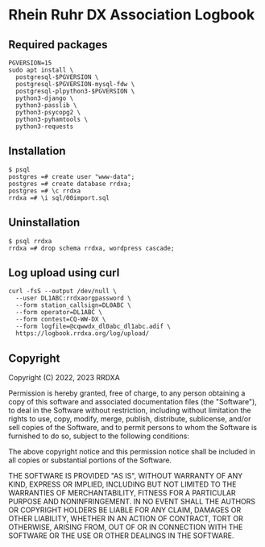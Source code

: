 Rhein Ruhr DX Association Logbook
=================================

## Required packages

```
PGVERSION=15
sudo apt install \
  postgresql-$PGVERSION \
  postgresql-$PGVERSION-mysql-fdw \
  postgresql-plpython3-$PGVERSION \
  python3-django \
  python3-passlib \
  python3-psycopg2 \
  python3-pyhamtools \
  python3-requests
```

## Installation

```
$ psql
postgres =# create user "www-data";
postgres =# create database rrdxa;
postgres =# \c rrdxa
rrdxa =# \i sql/00import.sql
```

## Uninstallation

```
$ psql rrdxa
rrdxa =# drop schema rrdxa, wordpress cascade;
```

## Log upload using curl

```
curl -fsS --output /dev/null \
  --user DL1ABC:rrdxaorgpassword \
  --form station_callsign=DL0ABC \
  --form operator=DL1ABC \
  --form contest=CQ-WW-DX \
  --form logfile=@cqwwdx_dl0abc_dl1abc.adif \
  https://logbook.rrdxa.org/log/upload/
```

## Copyright

Copyright (C) 2022, 2023 RRDXA

Permission is hereby granted, free of charge, to any person obtaining a copy
of this software and associated documentation files (the "Software"), to deal
in the Software without restriction, including without limitation the rights
to use, copy, modify, merge, publish, distribute, sublicense, and/or sell
copies of the Software, and to permit persons to whom the Software is
furnished to do so, subject to the following conditions:

The above copyright notice and this permission notice shall be included in all
copies or substantial portions of the Software.

THE SOFTWARE IS PROVIDED "AS IS", WITHOUT WARRANTY OF ANY KIND, EXPRESS OR
IMPLIED, INCLUDING BUT NOT LIMITED TO THE WARRANTIES OF MERCHANTABILITY,
FITNESS FOR A PARTICULAR PURPOSE AND NONINFRINGEMENT. IN NO EVENT SHALL THE
AUTHORS OR COPYRIGHT HOLDERS BE LIABLE FOR ANY CLAIM, DAMAGES OR OTHER
LIABILITY, WHETHER IN AN ACTION OF CONTRACT, TORT OR OTHERWISE, ARISING FROM,
OUT OF OR IN CONNECTION WITH THE SOFTWARE OR THE USE OR OTHER DEALINGS IN THE
SOFTWARE.
